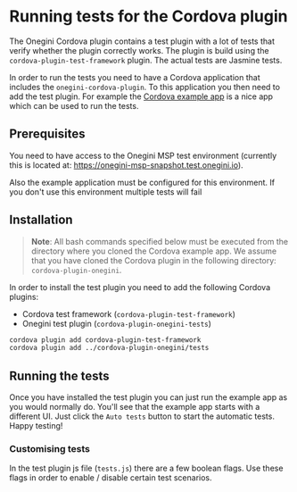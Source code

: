 # Running tests for the Cordova plugin

The Onegini Cordova plugin contains a test plugin with a lot of tests that verify whether the plugin correctly works. The plugin is build using the 
`cordova-plugin-test-framework` plugin. The actual tests are Jasmine tests.

In order to run the tests you need to have a Cordova application that includes the `onegini-cordova-plugin`. To this application you then need to add the test 
plugin. For example the [Cordova example app]({{book.example_app}}) is a nice app which can be used to run the tests.

## Prerequisites

You need to have access to the Onegini MSP test environment (currently this is located at: https://onegini-msp-snapshot.test.onegini.io).
  
Also the example application must be configured for this environment. If you don't use this environment multiple tests will fail

## Installation

>**Note**: All bash commands specified below must be executed from the directory where you cloned the Cordova example app. We assume that you have cloned the 
Cordova plugin in the following directory: `cordova-plugin-onegini`.

In order to install the test plugin you need to add the following Cordova plugins:
- Cordova test framework (`cordova-plugin-test-framework`)
- Onegini test plugin (`cordova-plugin-onegini-tests`)

```bash
cordova plugin add cordova-plugin-test-framework
cordova plugin add ../cordova-plugin-onegini/tests
```

## Running the tests

Once you have installed the test plugin you can just run the example app as you would normally do. You'll see that the example app starts with a different UI.
Just click the `Auto tests` button to start the automatic tests. Happy testing!

### Customising tests

In the test plugin js file (`tests.js`) there are a few boolean flags. Use these flags in order to enable / disable certain test scenarios. 